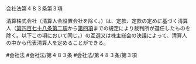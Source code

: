 会社法第４８３条第３項

清算株式会社（清算人会設置会社を除く。）は、定款、定款の定めに基づく清算人（[第四百七十八条第二項](会社法＿＿＿＿第４７８条第２項)から[第四項](会社法＿＿＿＿第４８３条第４項)までの規定により裁判所が選任したものを除く。以下この項において同じ。）の互選又は株主総会の決議によって、清算人の中から代表清算人を定めることができる。

#会社法
#会社法/第４８３条
#会社法/第４８３条/第３項
